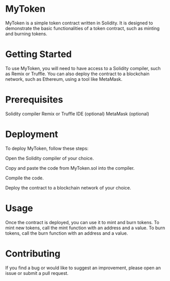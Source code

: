 # MyToken

MyToken is a simple token contract written in Solidity. 
It is designed to demonstrate the basic functionalities of a token contract, such as minting and burning tokens.

# Getting Started


To use MyToken, you will need to have access to a Solidity compiler, such as Remix or Truffle.
You can also deploy the contract to a blockchain network, such as Ethereum, using a tool like MetaMask.

# Prerequisites
Solidity compiler
Remix or Truffle IDE (optional)
MetaMask (optional)

# Deployment
To deploy MyToken, follow these steps:

Open the Solidity compiler of your choice.

Copy and paste the code from MyToken.sol into the compiler.

Compile the code.

Deploy the contract to a blockchain network of your choice.

# Usage
Once the contract is deployed, you can use it to mint and burn tokens. To mint new tokens, call the mint function with an address and a value. To burn tokens, call the burn function with an address and a value.

# Contributing
If you find a bug or would like to suggest an improvement, please open an issue or submit a pull request.
